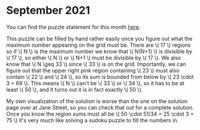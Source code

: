 # September 2021

You can find the puzzle statement for this month [here](https://www.janestreet.com/puzzles/knight-moves-4-index/).

This puzzle can be filled by hand rather easily once you figure out what the maximum number appearing on the grid must be. There are \\( 17 \\) regions so if \\( N \\) is the maximum number we know that \\( N(N+1) \\) is divisible by \\( 17 \\), so either \\( N \\) or \\( N+1 \\) must be divisible by \\( 17 \\). We also know that \\( N \\geq 33 \\) since \\( 33 \\) is on the grid. Importantly, we can figure out that the upper right pink region containing \\( 23 \\) must also contain \\( 22 \\) and \\( 24 \\), so its sum is bounded from below by \\( 23 \\cdot 3 = 69 \\). This means \\( N \\) can't be \\( 33 \\) or \\( 34 \\), so it has to be at least \\( 50 \\), and it turns out it is in fact exactly \\( 50 \\). 

My own visualization of the solution is worse than the one on the solution page over at Jane Street, so you can check that out for a complete solution. Once you know the region sums must all be \\( 50 \\cdot 51/34 = 25 \\cdot 3 = 75 \\) it's very much like solving a sudoku puzzle to fill the numbers in.
